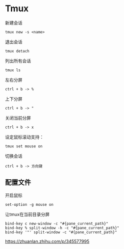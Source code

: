# Tmux

新建会话
```shell
tmux new -s <name>
```

退出会话
```shell
tmux detach
```

列出所有会话
 ```shell
 tmux ls
```

左右分屏
```shell
ctrl + b -> %
```

上下分屏
```shell
ctrl + b -> "
```

关闭当前分屏
```shell
ctrl + b -> x
```

设定鼠标滚动支持：
```shell
tmux set mouse on
```


切换会话
```shell
ctrl + b -> 方向键
```


## 配置文件

开启鼠标
```text
set-option -g mouse on
```

让tmux在当前目录分屏
```text
bind-key c new-window -c "#{pane_current_path}"
bind-key % split-window -h -c "#{pane_current_path}"
bind-key '"' split-window -c "#{pane_current_path}"
```

https://zhuanlan.zhihu.com/p/345577995